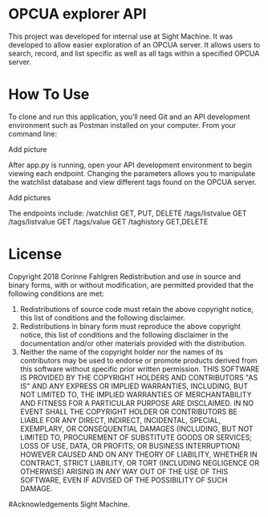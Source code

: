 # OPCUA explorer API
This project was developed for internal use at Sight Machine.  It was developed to allow easier exploration of an OPCUA server.  It allows users to search, record, and list specific as well as all tags within a specified OPCUA server.

# How To Use
To clone and run this application, you’ll need Git and an API development environment such as Postman installed on your computer.  From your command line:

Add picture

After app.py is running, open your API development environment to begin viewing each endpoint.  Changing the parameters allows you to manipulate the watchlist database and view different tags found on the OPCUA server.

Add pictures

The endpoints include:
/watchlist
	GET, PUT, DELETE
/tags/listvalue
	GET
/tags/listvalue
	GET
/tags/value
	GET
/taghistory
	GET,DELETE

# License
Copyright 2018 Corinne Fahlgren
Redistribution and use in source and binary forms, with or without modification, are permitted provided that the following conditions are met:
1. Redistributions of source code must retain the above copyright notice, this list of conditions and the following disclaimer.
2. Redistributions in binary form must reproduce the above copyright notice, this list of conditions and the following disclaimer in the documentation and/or other materials provided with the distribution.
3. Neither the name of the copyright holder nor the names of its contributors may be used to endorse or promote products derived from this software without specific prior written permission.
THIS SOFTWARE IS PROVIDED BY THE COPYRIGHT HOLDERS AND CONTRIBUTORS "AS IS" AND ANY EXPRESS OR IMPLIED WARRANTIES, INCLUDING, BUT NOT LIMITED TO, THE IMPLIED WARRANTIES OF MERCHANTABILITY AND FITNESS FOR A PARTICULAR PURPOSE ARE DISCLAIMED. IN NO EVENT SHALL THE COPYRIGHT HOLDER OR CONTRIBUTORS BE LIABLE FOR ANY DIRECT, INDIRECT, INCIDENTAL, SPECIAL, EXEMPLARY, OR CONSEQUENTIAL DAMAGES (INCLUDING, BUT NOT LIMITED TO, PROCUREMENT OF SUBSTITUTE GOODS OR SERVICES; LOSS OF USE, DATA, OR PROFITS; OR BUSINESS INTERRUPTION) HOWEVER CAUSED AND ON ANY THEORY OF LIABILITY, WHETHER IN CONTRACT, STRICT LIABILITY, OR TORT (INCLUDING NEGLIGENCE OR OTHERWISE) ARISING IN ANY WAY OUT OF THE USE OF THIS SOFTWARE, EVEN IF ADVISED OF THE POSSIBILITY OF SUCH DAMAGE.

#Acknowledgements
Sight Machine.

